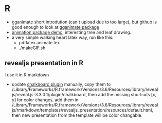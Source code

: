 # R
- gganimate short introdution (can't upload due to too large), but github is good enough to look at [gganimate package](https://github.com/thomasp85/gganimate) 
- [animation package demo](https://github.com/yihui/animation/tree/master/demo), interesting tree and leaf drawing.
- a very simple walking heart latex way, run like this:
  - pdflatex animate.tex
  - ./makeGIF.sh

## revealjs presentation in R
I use it in R markdown
- update [chalkboard plugin](https://github.com/rajgoel/reveal.js-plugins/tree/master/chalkboard) manually, copy them to /Library/Frameworks/R.framework/Versions/3.6/Resources/library/revealjs/reveal.js-3.3.0.1/plugin/chalkboard, then add the missing shortcuts [x, y] for color changes, add them in /Library/Frameworks/R.framework/Versions/3.6/Resources/library/revealjs/rmarkdown/templates/revealjs_presentation/resources/default.html, then new presentation from the template will be color changable. 
